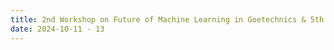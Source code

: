 ```yaml
---
title: 2nd Workshop on Future of Machine Learning in Goetechnics & 5th Machine Learning in Geotechnics Dialogue
date: 2024-10-11 - 13
---
```


